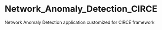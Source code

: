 # Network_Anomaly_Detection_CIRCE
Network Anomaly Detection application customized for CIRCE framework
